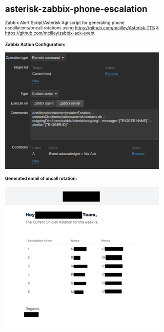 # asterisk-zabbix-phone-escalation
Zabbix Alert Script/Asterisk Agi script for generating phone escallations/oncall rotations using https://github.com/mcilley/Asterisk-TTS & https://github.com/mcilley/zabbix-ack-event

#### Zabbix Action Configuration:
![Alt text](/images/action.png?raw=true "configuration of zabbix action" )

#### Generated email of oncall rotation:
![Alt text](/images/email.png?raw=true "example email of oncall rotation" )
